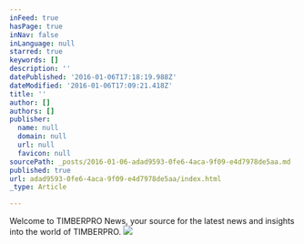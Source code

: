```yaml
---
inFeed: true
hasPage: true
inNav: false
inLanguage: null
starred: true
keywords: []
description: ''
datePublished: '2016-01-06T17:18:19.988Z'
dateModified: '2016-01-06T17:09:21.418Z'
title: ''
author: []
authors: []
publisher:
  name: null
  domain: null
  url: null
  favicon: null
sourcePath: _posts/2016-01-06-adad9593-0fe6-4aca-9f09-e4d7978de5aa.md
published: true
url: adad9593-0fe6-4aca-9f09-e4d7978de5aa/index.html
_type: Article

---
```

Welcome to TIMBERPRO News, your source for the latest news and insights into the world of TIMBERPRO.
![](https://the-grid-user-content.s3-us-west-2.amazonaws.com/f1acb9f9-a9e6-464a-8037-57bc616f2e22.jpg)